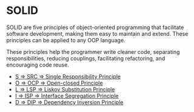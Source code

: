 # SOLID

SOLID are five principles of object-oriented programming that facilitate software development, making them easy to maintain and extend. These principles can be applied to any OOP language.

These principles help the programmer write cleaner code, separating responsibilities, reducing couplings, facilitating refactoring, and encouraging code reuse.

- [S ⇒ SRC ⇒ Single Responsibility Principle](single-responsability)
- [O ⇒ OCP ⇒ Open-closed Principle](open-closed)
- [L ⇒ LSP ⇒ Liskov Substitution Principle](liskov-substitution)
- [I ⇒ ISP ⇒ Interface Segregation Principle](interface-segregation)
- [D ⇒ DIP ⇒ Dependency Inversion Principle](dependency-inversion)
